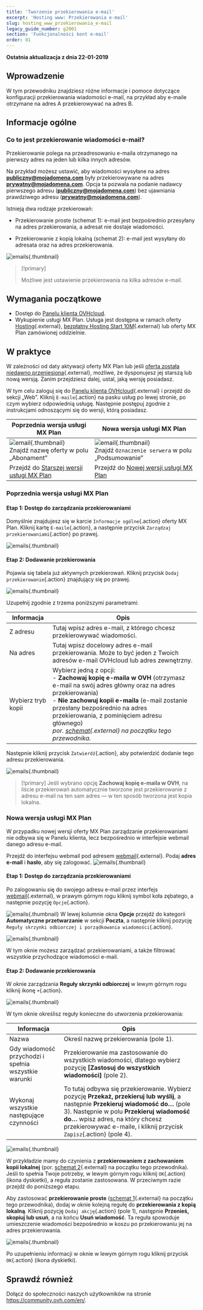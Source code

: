 ```yaml
---
title: 'Tworzenie przekierowania e-mail'
excerpt: 'Hosting www: Przekierowania e-mail'
slug: hosting_www_przekierowania_e-mail
legacy_guide_number: g2001
section: 'Funkcjonalności kont e-mail'
order: 01
---
```


**Ostatnia aktualizacja z dnia 22-01-2019**

## Wprowadzenie

W tym przewodniku znajdziesz różne informacje i pomoce dotyczące konfiguracji przekierowania wiadomości e-mail, na przykład aby e-maile otrzymane na adres A przekierowywać na adres B.

## Informacje ogólne

### Co to jest przekierowanie wiadomości e-mail?

Przekierowanie polega na przeadresowaniu e-maila otrzymanego na pierwszy adres na jeden lub kilka innych adresów.

Na przykład możesz ustawić, aby wiadomości wysyłane na adres **publiczny@mojadomena.com** były przekierowywane na adres **prywatny@mojadomena.com**. Opcja ta pozwala na podanie nadawcy pierwszego adresu (**publiczny@mojadomena.com**) bez ujawniania prawdziwego adresu (**prywatny@mojadomena.com**).

Istnieją dwa rodzaje przekierowań: 

- Przekierowanie proste (schemat 1): e-mail jest bezpośrednio przesyłany na adres przekierowania, a adresat nie dostaje wiadomości. 

- Przekierowanie z kopią lokalną (schemat 2): e-mail jest wysyłany do adresata oraz na adres przekierowania.

![emails](images/schema-redirect.png){.thumbnail}

> [!primary]
>
> Możliwe jest ustawienie przekierowania na kilka adresów e-mail.

## Wymagania początkowe

- Dostęp do [Panelu klienta OVHcloud](https://www.ovh.com/auth/?action=gotomanager&from=https://www.ovh.pl/&ovhSubsidiary=pl).
- Wykupienie usługi MX Plan. Usługa jest dostępna w ramach oferty [Hosting](https://www.ovhcloud.com/pl/web-hosting/){.external}, [bezpłatny Hosting Start 10M](https://www.ovhcloud.com/pl/domains/free-web-hosting/){.external} lub oferty MX Plan zamówionej oddzielnie.

## W praktyce

W zależności od daty aktywacji oferty MX Plan lub jeśli [oferta została niedawno przeniesiona](https://www.ovhcloud.com/pl/web-hosting/mxplan-migration/){.external}, możliwe, że dysponujesz jej starszą lub nową wersją. Zanim przejdziesz dalej, ustal, jaką wersję posiadasz. 

W tym celu zaloguj się do [Panelu klienta OVHcloud](https://www.ovh.com/auth/?action=gotomanager&from=https://www.ovh.pl/&ovhSubsidiary=pl){.external} i przejdź do sekcji „Web”. Kliknij `E-maile`{.action} na pasku usług po lewej stronie, po czym wybierz odpowiednią usługę. Następnie postępuj zgodnie z instrukcjami odnoszącymi się do wersji, którą posiadasz.

|Poprzednia wersja usługi MX Plan|Nowa wersja usługi MX Plan|
|---|---|
|![email](images/mxplan-starter-legacy.png){.thumbnail}<br> Znajdź nazwę oferty w polu „Abonament”|![email](images/mxplan-starter-new.png){.thumbnail}<br>Znajdź `Oznaczenie serwera` w polu „Podsumowanie”|
|Przejdź do [Starszej wersji usługi MX Plan](./#poprzednia-wersja-uslugi-mx-plan)|Przejdź do [Nowej wersji usługi MX Plan](./#nowa-wersja-uslugi-mx-plan_1)|

### Poprzednia wersja usługi MX Plan

#### Etap 1: Dostęp do zarządzania przekierowaniami
Domyślnie znajdujesz się w karcie `Informacje ogólne`{.action} oferty MX Plan. Kliknij kartę `E-maile`{.action}, a następnie przycisk `Zarządzaj przekierowaniami`{.action} po prawej.

![emails](images/mxplan-legacy-1.png){.thumbnail}


#### Etap 2: Dodawanie przekierowania

Pojawia się tabela już aktywnych przekierowań. Kliknij przycisk `Dodaj przekierowanie`{.action} znajdujący się po prawej.

![emails](images/mxplan-legacy-2.png){.thumbnail}

Uzupełnij zgodnie z trzema poniższymi parametrami:

|Informacja|Opis| 
|---|---|  
|Z adresu |Tutaj wpisz adres e-mail, z którego chcesz przekierowywać wiadomości.|  
|Na adres|Tutaj wpisz docelowy adres e-mail przekierowania. Może to być jeden z Twoich adresów e-mail OVHcloud lub adres zewnętrzny.|
|Wybierz tryb kopii|Wybierz jedną z opcji: <br> - **Zachowaj kopię e-maila w OVH** (otrzymasz e-mail na swój adres główny oraz na adres przekierowania) <br> - **Nie zachowuj kopii e-maila** (e-mail zostanie przesłany bezpośrednio na adres przekierowania, z pominięciem adresu głównego) <br> *por. [schemat](./#informacje-ogolne){.external} na początku tego przewodnika.*|

Następnie kliknij przycisk `Zatwierdź`{.action}, aby potwierdzić dodanie tego adresu przekierowania.

![emails](images/mxplan-legacy-3.png){.thumbnail}

> [!primary]
> Jeśli wybrano opcję **Zachowaj kopię e-maila w OVH**, na liście przekierowań automatycznie tworzone jest przekierowanie z adresu e-mail na ten sam adres
> — w ten sposób tworzona jest kopia lokalna.
> 

### Nowa wersja usługi MX Plan

W przypadku nowej wersji oferty MX Plan zarządzanie przekierowaniami nie odbywa się w Panelu klienta, lecz bezpośrednio w interfejsie webmail danego adresu e-mail.

Przejdź do interfejsu webmail pod adresem [webmail](https://www.ovh.pl/mail/){.external}. Podaj **adres e-mail** i **hasło**, aby się zalogować.
![emails](images/webmail.png){.thumbnail}

#### Etap 1: Dostęp do zarządzania przekierowaniami

Po zalogowaniu się do swojego adresu e-mail przez interfejs [webmail](https://www.ovh.pl/mail/){.external}, w prawym górnym rogu kliknij symbol koła zębatego, a następnie pozycję `Opcje`{.action}.

![emails](images/mxplan-new-1.png){.thumbnail}
W lewej kolumnie okna **Opcje** przejdź do kategorii **Automatyczne przetwarzanie** w sekcji **Poczta**, a następnie kliknij pozycję `Reguły skrzynki odbiorczej i porządkowania wiadomości`{.action}. 

![emails](images/mxplan-new-2.png){.thumbnail}

W tym oknie możesz zarządzać przekierowaniami, a także filtrować wszystkie przychodzące wiadomości e-mail.

#### Etap 2: Dodawanie przekierowania

W oknie zarządzania **Reguły skrzynki odbiorczej** w lewym górnym rogu kliknij ikonę `+`{.action}.

![emails](images/mxplan-new-3.png){.thumbnail}

W tym oknie określisz reguły konieczne do utworzenia przekierowania:

|Informacja|Opis| 
|---|---|  
|Nazwa |Określ nazwę przekierowania (pole 1).|  
|Gdy wiadomość przychodzi i spełnia wszystkie warunki| Przekierowanie ma zastosowanie do wszystkich wiadomości, dlatego wybierz pozycję **[Zastosuj do wszystkich wiadomości]** (pole 2).|
|Wykonaj wszystkie następujące czynności|To tutaj odbywa się przekierowanie. Wybierz pozycję **Przekaż, przekieruj lub wyślij**, a następnie **Przekieruj wiadomość do…** (pole 3). Następnie w polu **Przekieruj wiadomość do…** wpisz adres, na który chcesz przekierowywać e-maile, i kliknij przycisk `Zapisz`{.action} (pole 4).|


![emails](images/mxplan-new-4.png){.thumbnail}

W przykładzie mamy do czynienia z **przekierowaniem z zachowaniem kopii lokalnej** (por. [schemat 2](./#informacje-ogolne){.external} na początku tego przewodnika). Jeśli to spełnia Twoje potrzeby, w lewym górnym rogu kliknij `OK`{.action} (ikona dyskietki), a reguła zostanie zastosowana. W przeciwnym razie przejdź do poniższego etapu.



Aby zastosować **przekierowanie proste** ([schemat 1](./#informacje-ogolne){.external} na początku tego przewodnika), dodaj w oknie kolejną regułę do **przekierowania z kopią lokalną**. Kliknij pozycję `Dodaj akcję`{.action} (pole 1), następnie **Przenieś, skopiuj lub usuń**, a na końcu **Usuń wiadomość**. Ta reguła spowoduje umieszczenie wiadomości bezpośrednio w koszu po przekierowaniu jej na adres przekierowania.

![emails](images/mxplan-new-5.png){.thumbnail}

Po uzupełnieniu informacji w oknie w lewym górnym rogu kliknij przycisk `OK`{.action} (ikona dyskietki).

## Sprawdź również

Dołącz do społeczności naszych użytkowników na stronie <https://community.ovh.com/en/>.